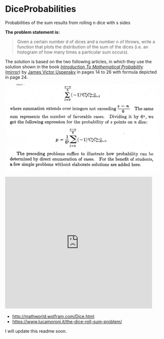 # DiceProbabilities
Probabilities of the sum results from rolling n dice with s sides

**The problem statement is:**

> Given a certain number d of dices and a number n of throws, write a function that plots the distribution of the sum of the dices (i.e. an histogram of how many times a particular sum occurs).

The solution is based on the two following articles, in which they use the solution shown in the book [*Introduction To Mathematical Probability*](https://github.com/carlosvega/DiceProbabilities/raw/master/docs/Uspensky.pdf) ([mirror](https://archive.org/details/in.ernet.dli.2015.263184)) by [James Victor Uspensky](https://en.wikipedia.org/wiki/J._V._Uspensky) in pages 14 to 26 with formula depicted in page 24.

![Formula](https://github.com/carlosvega/DiceProbabilities/raw/master/docs/formula.png)

<iframe src="https://archive.org/stream/in.ernet.dli.2015.263184?ui=embed" width="480" height="430" frameborder="0" webkitallowfullscreen="true" mozallowfullscreen="true" allowfullscreen></iframe>

* http://mathworld.wolfram.com/Dice.html
* https://www.lucamoroni.it/the-dice-roll-sum-problem/

I will update this readme soon.

